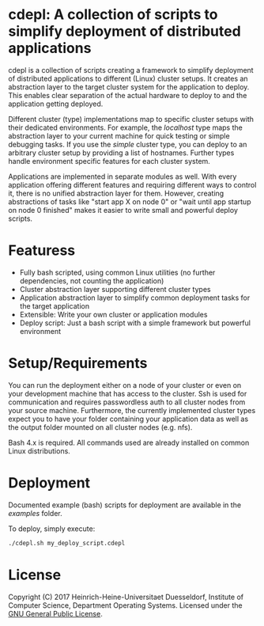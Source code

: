 # cdepl: A collection of scripts to simplify deployment of distributed applications

cdepl is a collection of scripts creating a framework to simplify deployment of
distributed applications to different (Linux) cluster setups. It creates an 
abstraction layer to the target cluster system for the application to deploy. 
This enables clear separation of the actual hardware to deploy to and the 
application getting deployed.

Different cluster (type) implementations map to specific cluster setups with
their dedicated environments. For example, the *localhost* type maps the 
abstraction layer to your current machine for quick testing or simple debugging 
tasks. If you use the *simple* cluster type, you can deploy to an arbitrary
cluster setup by providing a list of hostnames. Further types handle
environment specific features for each cluster system.

Applications are implemented in separate modules as well. With every application
offering different features and requiring different ways to control it, there
is no unified abstraction layer for them.
However, creating abstractions of tasks like "start app X on node 0" or 
"wait until app startup on node 0 finished" makes it easier to write small
and powerful deploy scripts.

# Featuress

* Fully bash scripted, using common Linux utilities (no further dependencies, 
not counting the application)
* Cluster abstraction layer supporting different cluster types
* Application abstraction layer to simplify common deployment tasks for the
target application
* Extensible: Write your own cluster or application modules
* Deploy script: Just a bash script with a simple framework but powerful 
environment

# Setup/Requirements

You can run the deployment either on a node of your cluster or even on your
development machine that has access to the cluster. Ssh is used for 
communication and requires passwordless auth to all cluster nodes from your
source machine. Furthermore, the currently implemented cluster types expect
you to have your folder containing your application data as well as the
output folder mounted on all cluster nodes (e.g. nfs).

Bash 4.x is required. All commands used are already installed on common Linux 
distributions.

# Deployment

Documented example (bash) scripts for deployment are available in the 
*examples* folder. 

To deploy, simply execute:
```bash
./cdepl.sh my_deploy_script.cdepl
```

# License

Copyright (C) 2017 Heinrich-Heine-Universitaet Duesseldorf, 
Institute of Computer Science, Department Operating Systems. 
Licensed under the [GNU General Public License](LICENSE.md).